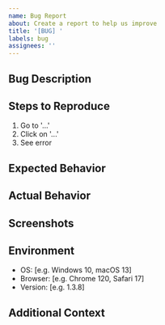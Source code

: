 ```yaml
---
name: Bug Report
about: Create a report to help us improve
title: '[BUG] '
labels: bug
assignees: ''
---
```


## Bug Description
<!-- A clear and concise description of the bug -->

## Steps to Reproduce
1. Go to '...'
2. Click on '...'
3. See error

## Expected Behavior
<!-- What you expected to happen -->

## Actual Behavior
<!-- What actually happened -->

## Screenshots
<!-- If applicable, add screenshots -->

## Environment
- OS: [e.g. Windows 10, macOS 13]
- Browser: [e.g. Chrome 120, Safari 17]
- Version: [e.g. 1.3.8]

## Additional Context
<!-- Any other context about the problem -->
